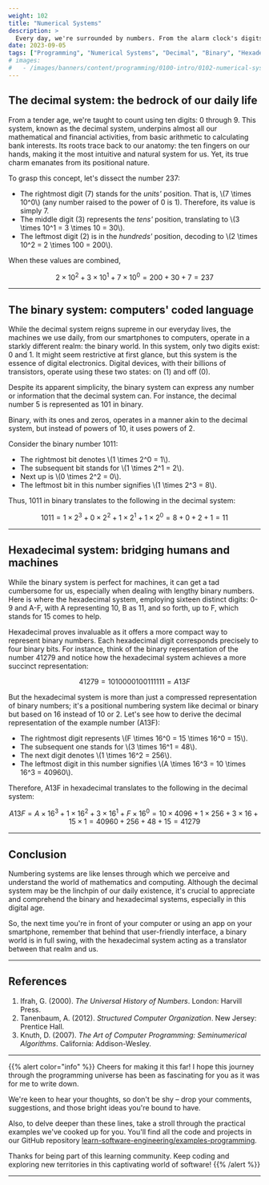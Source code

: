 ```yaml
---
weight: 102
title: "Numerical Systems"
description: >
  Every day, we're surrounded by numbers. From the alarm clock's digits waking us up in the morning to the price of our favorite morning coffee. But, have you ever stopped to ponder the essence of these numbers? In this article, we will dive deep into the captivating world of numbering systems, unraveling how one number can have myriad representations depending on the context.
date: 2023-09-05
tags: ["Programming", "Numerical Systems", "Decimal", "Binary", "Hexadecimal"]
# images:
#   - /images/banners/content/programming/0100-intro/0102-numerical-systemspng
---
```


## The decimal system: the bedrock of our daily life

From a tender age, we're taught to count using ten digits: 0 through 9. This system, known as the decimal system, underpins almost all our mathematical and financial activities, from basic arithmetic to calculating bank interests. Its roots trace back to our anatomy: the ten fingers on our hands, making it the most intuitive and natural system for us. Yet, its true charm emanates from its positional nature.

To grasp this concept, let's dissect the number 237:

- The rightmost digit (7) stands for the *units'* position. That is, \\(7 \times 10^0\\) (any number raised to the power of 0 is 1). Therefore, its value is simply 7.
- The middle digit (3) represents the *tens'* position, translating to \\(3 \times 10^1 = 3 \times 10 = 30\\).
- The leftmost digit (2) is in the *hundreds'* position, decoding to \\(2 \times 10^2 = 2 \times 100 = 200\\).

When these values are combined,

```math
2 \times 10^2 + 3 \times 10^1 + 7 \times 10^0 = 200 + 30 + 7 = 237
```

---

## The binary system: computers' coded language

While the decimal system reigns supreme in our everyday lives, the machines we use daily, from our smartphones to computers, operate in a starkly different realm: the binary world. In this system, only two digits exist: 0 and 1. It might seem restrictive at first glance, but this system is the essence of digital electronics. Digital devices, with their billions of transistors, operate using these two states: on (1) and off (0).

Despite its apparent simplicity, the binary system can express any number or information that the decimal system can. For instance, the decimal number 5 is represented as 101 in binary.

Binary, with its ones and zeros, operates in a manner akin to the decimal system, but instead of powers of 10, it uses powers of 2.

Consider the binary number 1011:

- The rightmost bit denotes \\(1 \times 2^0 = 1\\).
- The subsequent bit stands for \\(1 \times 2^1 = 2\\).
- Next up is \\(0 \times 2^2 = 0\\).
- The leftmost bit in this number signifies \\(1 \times 2^3 = 8\\).

Thus, 1011 in binary translates to the following in the decimal system:

```math
1011 = 1 \times 2^3 + 0 \times 2^2 + 1 \times 2^1 + 1 \times 2^0 = 8 + 0 + 2 + 1 = 11
```

---

## Hexadecimal system: bridging humans and machines

While the binary system is perfect for machines, it can get a tad cumbersome for us, especially when dealing with lengthy binary numbers. Here is where the hexadecimal system, employing sixteen distinct digits: 0-9 and A-F, with A representing 10, B as 11, and so forth, up to F, which stands for 15 comes to help.

Hexadecimal proves invaluable as it offers a more compact way to represent binary numbers. Each hexadecimal digit corresponds precisely to four binary bits. For instance, think of the binary representation of the number 41279 and notice how the hexadecimal system achieves a more succinct representation:

```math
41279 = 1010 0001 0011 1111 = A13F
```

But the hexadecimal system is more than just a compressed representation of binary numbers; it's a positional numbering system like decimal or binary but based on 16 instead of 10 or 2. Let's see how to derive the decimal representation of the example number (A13F):

- The rightmost digit represents \\(F \times 16^0 = 15 \times 16^0 = 15\\).
- The subsequent one stands for \\(3 \times 16^1 = 48\\).
- The next digit denotes \\(1 \times 16^2 = 256\\).
- The leftmost digit in this number signifies \\(A \times 16^3 = 10 \times 16^3 = 40960\\).

Therefore, A13F in hexadecimal translates to the following in the decimal system:

```math
A13F = A \times 16^3 + 1 \times 16^2 + 3 \times 16^1 + F \times 16^0 = 10 \times 4096 + 1 \times 256 + 3 \times 16 + 15 \times 1 = 40960 + 256 + 48 + 15 = 41279
```

---

## Conclusion

Numbering systems are like lenses through which we perceive and understand the world of mathematics and computing. Although the decimal system may be the linchpin of our daily existence, it's crucial to appreciate and comprehend the binary and hexadecimal systems, especially in this digital age.

So, the next time you're in front of your computer or using an app on your smartphone, remember that behind that user-friendly interface, a binary world is in full swing, with the hexadecimal system acting as a translator between that realm and us.

---

## References

1. Ifrah, G. (2000). *The Universal History of Numbers*. London: Harvill Press.
2. Tanenbaum, A. (2012). *Structured Computer Organization*. New Jersey: Prentice Hall.
3. Knuth, D. (2007). *The Art of Computer Programming: Seminumerical Algorithms*. California: Addison-Wesley.

---

{{% alert color="info" %}}
Cheers for making it this far! I hope this journey through the programming universe has been as fascinating for you as it was for me to write down.

We're keen to hear your thoughts, so don't be shy – drop your comments, suggestions, and those bright ideas you're bound to have.

Also, to delve deeper than these lines, take a stroll through the practical examples we've cooked up for you. You'll find all the code and projects in our GitHub repository [learn-software-engineering/examples-programming](https://github.com/learn-software-engineering/examples-programming).

Thanks for being part of this learning community. Keep coding and exploring new territories in this captivating world of software!
{{% /alert %}}

---
